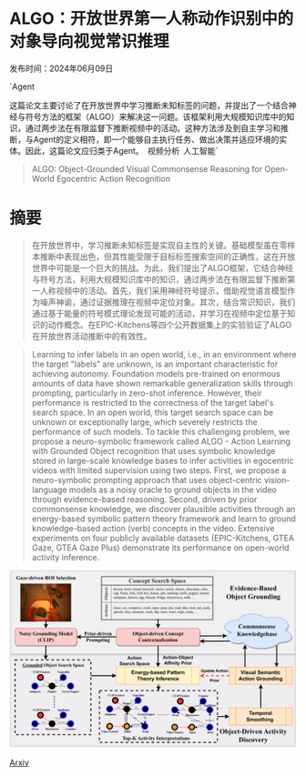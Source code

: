 # ALGO：开放世界第一人称动作识别中的对象导向视觉常识推理

发布时间：2024年06月09日

`Agent

这篇论文主要讨论了在开放世界中学习推断未知标签的问题，并提出了一个结合神经与符号方法的框架（ALGO）来解决这一问题。该框架利用大规模知识库中的知识，通过两步法在有限监督下推断视频中的活动。这种方法涉及到自主学习和推断，与Agent的定义相符，即一个能够自主执行任务、做出决策并适应环境的实体。因此，这篇论文应归类于Agent。` `视频分析` `人工智能`

> ALGO: Object-Grounded Visual Commonsense Reasoning for Open-World Egocentric Action Recognition

# 摘要

> 在开放世界中，学习推断未知标签是实现自主性的关键。基础模型虽在零样本推断中表现出色，但其性能受限于目标标签搜索空间的正确性，这在开放世界中可能是一个巨大的挑战。为此，我们提出了ALGO框架，它结合神经与符号方法，利用大规模知识库中的知识，通过两步法在有限监督下推断第一人称视频中的活动。首先，我们采用神经符号提示，借助视觉语言模型作为噪声神谕，通过证据推理在视频中定位对象。其次，结合常识知识，我们通过基于能量的符号模式理论发现可能的活动，并学习在视频中定位基于知识的动作概念。在EPIC-Kitchens等四个公开数据集上的实验验证了ALGO在开放世界活动推断中的有效性。

> Learning to infer labels in an open world, i.e., in an environment where the target "labels" are unknown, is an important characteristic for achieving autonomy. Foundation models pre-trained on enormous amounts of data have shown remarkable generalization skills through prompting, particularly in zero-shot inference. However, their performance is restricted to the correctness of the target label's search space. In an open world, this target search space can be unknown or exceptionally large, which severely restricts the performance of such models. To tackle this challenging problem, we propose a neuro-symbolic framework called ALGO - Action Learning with Grounded Object recognition that uses symbolic knowledge stored in large-scale knowledge bases to infer activities in egocentric videos with limited supervision using two steps. First, we propose a neuro-symbolic prompting approach that uses object-centric vision-language models as a noisy oracle to ground objects in the video through evidence-based reasoning. Second, driven by prior commonsense knowledge, we discover plausible activities through an energy-based symbolic pattern theory framework and learn to ground knowledge-based action (verb) concepts in the video. Extensive experiments on four publicly available datasets (EPIC-Kitchens, GTEA Gaze, GTEA Gaze Plus) demonstrate its performance on open-world activity inference.

![ALGO：开放世界第一人称动作识别中的对象导向视觉常识推理](../../../paper_images/2406.05722/x1.png)

[Arxiv](https://arxiv.org/abs/2406.05722)